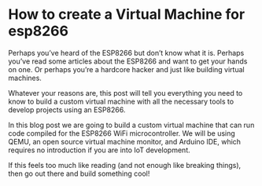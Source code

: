 # How to create a Virtual Machine for esp8266

Perhaps you’ve heard of the ESP8266 but don’t know what it is.
Perhaps you’ve read some articles about the ESP8266 and want to get your hands on one.
Or perhaps you’re a hardcore hacker and just like building virtual machines. 

Whatever your reasons are, this post will tell you everything you need to know to build a custom virtual machine with all the necessary tools to develop projects using an ESP8266.

In this blog post we are going to build a custom virtual machine that can run code compiled for the ESP8266 WiFi microcontroller. 
We will be using QEMU, an open source virtual machine monitor, and Arduino IDE, which requires no introduction if you are into IoT development.

If this feels too much like reading (and not enough like breaking things), then go out there and build something cool!

